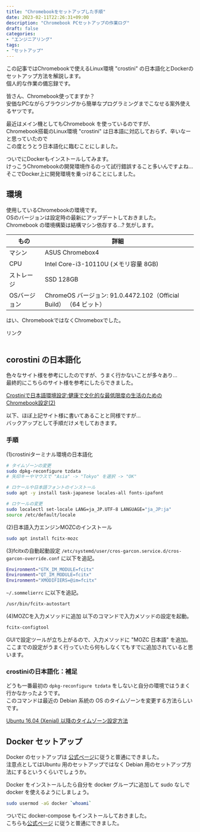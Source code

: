 ```yaml
---
title: "Chromebookをセットアップした手順"
date: 2023-02-11T22:26:31+09:00
description: "Chromebook PCセットアップの作業ログ"
draft: false
categories:
- "エンジニアリング"
tags:
- "セットアップ"
---
```


この記事ではChromebookで使えるLinux環境 "crostini" の日本語化とDockerのセットアップ方法を解説します。  
個人的な作業の備忘録です。  

皆さん、Chromebook使ってますか？  
安価なPCながらブラウジングから簡単なプログラミングまでこなせる案外使えるヤツです。  

最近はメイン機としてもChromebook を使っているのですが、  
Chromebook搭載のLinux環境 "crostini" は日本語に対応しておらず、辛いなーと思っていたので  
この度とうとう日本語化に臨むことにしました。  

ついでにDockerもインストールしてみます。  
けっこうChromebookの開発環境作るのって試行錯誤すること多いんですよね...  
そこでDocker上に開発環境を乗っけることにしました。  

## 環境

使用しているChromebookの環境です。  
OSのバージョンは設定時の最新にアップデートしておきました。  
Chromebook の環境構築は結構マシン依存する...? 気がします。  

| もの | 詳細 |
| ---- | ---- |
| マシン | ASUS Chromebox4 |
| CPU | Intel Core-i3-10110U (メモリ容量 8GB) |
| ストレージ | SSD 128GB |
| OSバージョン | ChromeOS バージョン: 91.0.4472.102（Official Build） （64 ビット） |

はい、ChromebookではなくChromeboxでした。  

<!-- START MoshimoAffiliateEasyLink -->
<script type="text/javascript">
(function(b,c,f,g,a,d,e){b.MoshimoAffiliateObject=a;
b[a]=b[a]||function(){arguments.currentScript=c.currentScript
||c.scripts[c.scripts.length-2];(b[a].q=b[a].q||[]).push(arguments)};
c.getElementById(a)||(d=c.createElement(f),d.src=g,
d.id=a,e=c.getElementsByTagName("body")[0],e.appendChild(d))})
(window,document,"script","//dn.msmstatic.com/site/cardlink/bundle.js?20220329","msmaflink");
msmaflink({"n":"ASUS Chromebox4 ミニPC 小型PC (Chrome OS\/コンパクト\/4K\/USB Type-C\/WiFi6\/DDR4-2400\/64GB SSD\/) ブラック","b":"ASUS","t":"CHROMEBOX4-GC018UN","d":"https:\/\/m.media-amazon.com","c_p":"\/images\/I","p":["\/31k-OvsPCIS._SL500_.jpg","\/411FeqTiJrS._SL500_.jpg","\/41YObjrPQ5S._SL500_.jpg","\/41+HviRkuGS._SL500_.jpg","\/41spi6KuTWS._SL500_.jpg","\/41sNcWLgXZS._SL500_.jpg","\/41+9OKYrsXS._SL500_.jpg","\/21-zLD4DXyS._SL500_.jpg","\/215qQ9mC-RS._SL500_.jpg","\/21BN9EWFXFS._SL500_.jpg","\/21wzQlaVRCS._SL500_.jpg","\/21H4QVXRuUS._SL500_.jpg","\/213kKzx+ADS._SL500_.jpg"],"u":{"u":"https:\/\/www.amazon.co.jp\/dp\/B093Q83D78","t":"amazon","r_v":""},"v":"2.1","b_l":[{"id":1,"u_tx":"Amazonで見る","u_bc":"#f79256","u_url":"https:\/\/www.amazon.co.jp\/dp\/B093Q83D78","a_id":3885217,"p_id":170,"pl_id":27060,"pc_id":185,"s_n":"amazon","u_so":1},{"id":2,"u_tx":"楽天市場で見る","u_bc":"#f76956","u_url":"https:\/\/search.rakuten.co.jp\/search\/mall\/ASUS%20Chromebox4%20%E3%83%9F%E3%83%8BPC%20%E5%B0%8F%E5%9E%8BPC%20(Chrome%20OS%2F%E3%82%B3%E3%83%B3%E3%83%91%E3%82%AF%E3%83%88%2F4K%2FUSB%20Type-C%2FWiFi6%2FDDR4-2400%2F64GB%20SSD%2F)%20%E3%83%96%E3%83%A9%E3%83%83%E3%82%AF\/","a_id":3829408,"p_id":54,"pl_id":27059,"pc_id":54,"s_n":"rakuten","u_so":2},{"id":3,"u_tx":"Yahoo!ショッピングで見る","u_bc":"#66a7ff","u_url":"https:\/\/shopping.yahoo.co.jp\/search?first=1\u0026p=ASUS%20Chromebox4%20%E3%83%9F%E3%83%8BPC%20%E5%B0%8F%E5%9E%8BPC%20(Chrome%20OS%2F%E3%82%B3%E3%83%B3%E3%83%91%E3%82%AF%E3%83%88%2F4K%2FUSB%20Type-C%2FWiFi6%2FDDR4-2400%2F64GB%20SSD%2F)%20%E3%83%96%E3%83%A9%E3%83%83%E3%82%AF","a_id":3829423,"p_id":1225,"pl_id":27061,"pc_id":1925,"s_n":"yahoo","u_so":3}],"eid":"n2WaR","s":"s"});
</script>
<div id="msmaflink-n2WaR">リンク</div>
<!-- MoshimoAffiliateEasyLink END -->
<br>

## corostini の日本語化

色々なサイト様を参考にしたのですが、うまく行かないことが多々あり...  
最終的にこちらのサイト様を参考にしたらできました。  

[Crostiniで日本語環境設定:健康で文化的な最低限度の生活のためのChromebook設定(2)](https://scrapbox.io/hada/Crostini%E3%81%A7%E6%97%A5%E6%9C%AC%E8%AA%9E%E7%92%B0%E5%A2%83%E8%A8%AD%E5%AE%9A:%E5%81%A5%E5%BA%B7%E3%81%A7%E6%96%87%E5%8C%96%E7%9A%84%E3%81%AA%E6%9C%80%E4%BD%8E%E9%99%90%E5%BA%A6%E3%81%AE%E7%94%9F%E6%B4%BB%E3%81%AE%E3%81%9F%E3%82%81%E3%81%AEChromebook%E8%A8%AD%E5%AE%9A(2) "crostini_japanise")  

以下、ほぼ上記サイト様に書いてあることと同様ですが...  
バックアップとして手順だけメモしておきます。  

### 手順

(1)crostiniターミナル環境の日本語化

```bash
# タイムゾーンの変更
sudo dpkg-reconfigure tzdata
# 矢印キーやマウスで "Asia" -> "Tokyo" を選択 -> "OK"

# ロケールや日本語フォントのインストール
sudo apt -y install task-japanese locales-all fonts-ipafont

# ロケールの変更
sudo localectl set-locale LANG=ja_JP.UTF-8 LANGUAGE="ja_JP:ja"
source /etc/default/locale
```

(2)日本語入力エンジンMOZCのインストール

```bash
sudo apt install fcitx-mozc
```

(3)fcitxの自動起動設定
`/etc/systemd/user/cros-garcon.service.d/cros-garcon-override.conf` に以下を追記。  

```bash
Environment="GTK_IM_MODULE=fcitx"
Environment="QT_IM_MODULE=fcitx"
Environment="XMODIFIERS=@im=fcitx"
```

`~/.sommelierrc` に以下を追記。  

```bash
/usr/bin/fcitx-autostart
```

(4)MOZCを入力メソッドに追加
以下のコマンドで入力メソッドの設定を起動。  

```bash
fcitx-configtool
```

GUIで設定ツールが立ち上がるので、入力メソッドに "MOZC 日本語" を追加。  
ここまでの設定がうまく行っていたら何もしなくてもすでに追加されていると思います。  

### crostiniの日本語化：補足

どうも一番最初の `dpkg-reconfigure tzdata` をしないと自分の環境ではうまく行かなかったようです。  
このコマンドは最近の Debian 系統の OS のタイムゾーンを変更する方法らしいです。  

[Ubuntu 16.04 (Xenial) 以降のタイムゾーン設定方法](https://please-sleep.cou929.nu/xenial-localtime.html "debian_locale")  

## Docker セットアップ

Docker のセットアップは [公式ページ](https://docs.docker.com/engine/install/debian/ "docker_debian")に従うと普通にできました。  
注意点としてはUbuntu 用のセットアップではなく Debian 用のセットアップ方法にするというくらいでしょうか。  

Docker をインストールしたら自分を docker グループに追加して sudo なしで docker を使えるようにしましょう。  

```bash
sudo usermod -aG docker `whoami`
```

ついでに docker-compose もインストールしておきました。  
こちらも[公式ページ](https://docs.docker.com/compose/install/ "docker_compose") に従うと普通にできました。  
